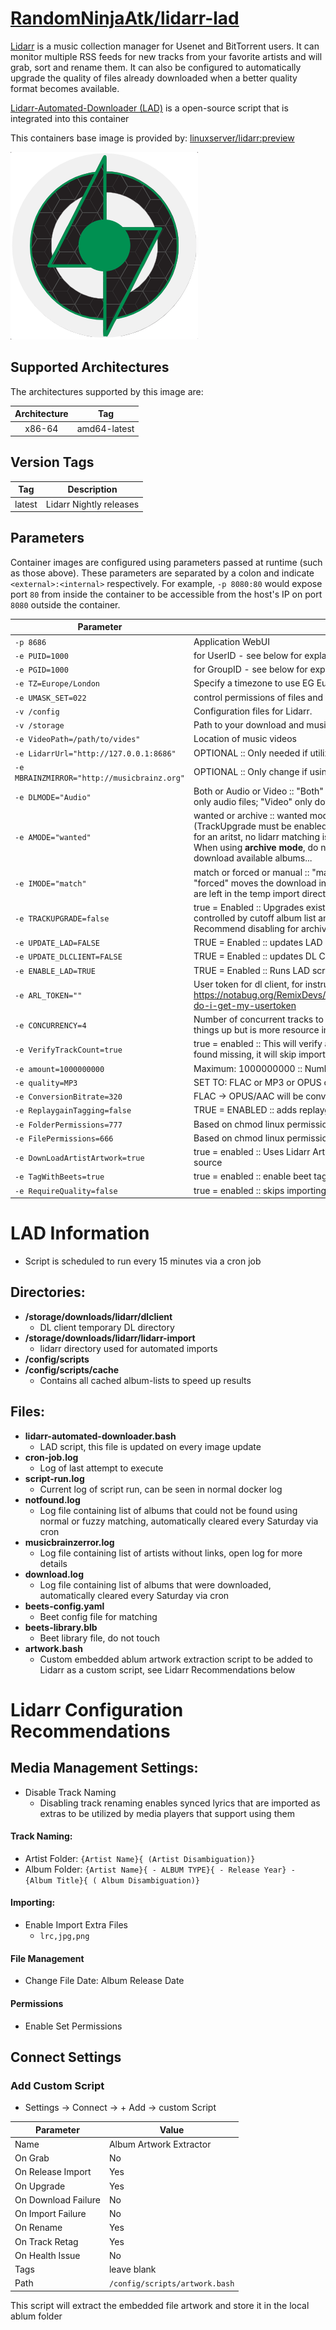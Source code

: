 
# [RandomNinjaAtk/lidarr-lad](https://github.com/RandomNinjaAtk/docker-lidarr-lad)

[Lidarr](https://github.com/lidarr/Lidarr) is a music collection manager for Usenet and BitTorrent users. It can monitor multiple RSS feeds for new tracks from your favorite artists and will grab, sort and rename them. It can also be configured to automatically upgrade the quality of files already downloaded when a better quality format becomes available.


[Lidarr-Automated-Downloader (LAD)](https://github.com/RandomNinjaAtk/lidarr-automated-downloader) is a open-source script that is integrated into this container

This containers base image is provided by: [linuxserver/lidarr:preview](https://github.com/linuxserver/docker-lidarr)

[![lidarr](https://raw.githubusercontent.com/RandomNinjaAtk/unraid-templates/master/randomninjaatk/img/lidarr.png)](https://github.com/lidarr/Lidarr)


## Supported Architectures

The architectures supported by this image are:

| Architecture | Tag |
| :----: | --- |
| x86-64 | amd64-latest |

## Version Tags

| Tag | Description |
| :----: | --- |
| latest | Lidarr Nightly releases |


## Parameters

Container images are configured using parameters passed at runtime (such as those above). These parameters are separated by a colon and indicate `<external>:<internal>` respectively. For example, `-p 8080:80` would expose port `80` from inside the container to be accessible from the host's IP on port `8080` outside the container.

| Parameter | Function |
| --- | --- |
| `-p 8686` | Application WebUI |
| `-e PUID=1000` | for UserID - see below for explanation |
| `-e PGID=1000` | for GroupID - see below for explanation |
| `-e TZ=Europe/London` | Specify a timezone to use EG Europe/London. |
| `-e UMASK_SET=022` | control permissions of files and directories created by Lidarr. |
| `-v /config` | Configuration files for Lidarr. |
| `-v /storage` | Path to your download and music folder. (<strong>DO NOT DELETE, this is a required path</strong>) |
| `-e VideoPath=/path/to/vides"` | Location of music videos |
| `-e LidarrUrl="http://127.0.0.1:8686"` | OPTIONAL :: Only needed if utilizing "URL Base" option |
| `-e MBRAINZMIRROR="http://musicbrainz.org"` | OPTIONAL :: Only change if using a different mirror |
| `-e DLMODE="Audio"` | Both or Audio or Video :: "Both" downloads audio and videos; "Audio" downlods only audio files; "Video" only downloads video files |
| `-e AMODE="wanted"` | wanted or archive :: wanted mode processes Lidarr Wanted/Cutoff Album lists (TrackUpgrade must be enabled for Cutoff) :: archive mode downloads all albums for an aritst, no lidarr matching is used for importing, keeps everything... <strong>WARNING:</strong> When using <strong>archive mode</strong>, do not rename album folders or you will continuely re-download available albums... |
| `-e IMODE="match"` | match or forced or manual :: "match" uses lidarr's matching engine to import; "forced" moves the download into the Lidarr artist directory; "manual" downloads are left in the temp import directory for you to manual import |
| `-e TRACKUPGRADE=false` | true = Enabled :: Upgrades existing tracks to requested format. wanted mode is controlled by cutoff album list and archive mode is detected automatically. Recommend disabling for archive mode, unless your changing your format. |
| `-e UPDATE_LAD=FALSE` | TRUE = Enabled :: updates LAD script from repo on startup |
| `-e UPDATE_DLCLIENT=FALSE` | TRUE = Enabled :: updates DL Client application from repo on startup | 
| `-e ENABLE_LAD=TRUE` | TRUE = Enabled :: Runs LAD script automatically every 15 minutes via cronjob |
| `-e ARL_TOKEN=""` | User token for dl client, for instructions to obtain token: https://notabug.org/RemixDevs/DeezloaderRemix/wiki/Login+via+userToken#how-do-i-get-my-usertoken |
| `-e CONCURRENCY=4` | Number of concurrent tracks to download via the client. Increasing can speed things up but is more resource intensive, lower is safer... |
| `-e VerifyTrackCount=true` | true = enabled :: This will verify album track count vs dl track count, if tracks are found missing, it will skip import... |
| `-e amount=1000000000` | Maximum: 1000000000 :: Number of missing/cutoff albums to look for... |
| `-e quality=MP3` | SET TO: FLAC or MP3 or OPUS or AAC or ALAC |
| `-e ConversionBitrate=320` | FLAC -> OPUS/AAC will be converted using this bitrate |
| `-e ReplaygainTagging=false` | TRUE = ENABLED :: adds replaygain tags for compatible players (FLAC ONLY) |
| `-e FolderPermissions=777` | Based on chmod linux permissions |
| `-e FilePermissions=666` | Based on chmod linux permissions |
| `-e DownLoadArtistArtwork=true` | true = enabled :: Uses Lidarr Artist artwork first with a fallback using LAD as the source |
| `-e TagWithBeets=true` | true = enabled :: enable beet tagging to improve matching accuracy |
| `-e RequireQuality=false` | true = enabled :: skips importing files that do not match quality settings |

# LAD Information
* Script is scheduled to run every 15 minutes via a cron job

## Directories:
* <strong>/storage/downloads/lidarr/dlclient</strong>
  * DL client temporary DL directory
* <strong>/storage/downloads/lidarr/lidarr-import</strong>
  * lidarr directory used for automated imports
* <strong>/config/scripts</strong>
* <strong>/config/scripts/cache</strong>
  * Contains all cached album-lists to speed up results

## Files:
* <strong>lidarr-automated-downloader.bash</strong>
  * LAD script, this file is updated on every image update
* <strong>cron-job.log</strong>
  * Log of last attempt to execute
* <strong>script-run.log</strong>
  * Current log of script run, can be seen in normal docker log
* <strong>notfound.log</strong>
  * Log file containing list of albums that could not be found using normal or fuzzy matching, automatically cleared every Saturday via cron
* <strong>musicbrainzerror.log</strong>
  * Log file containing list of artists without links, open log for more details
* <strong>download.log</strong>
  * Log file containing list of albums that were downloaded, automatically cleared every Saturday via cron
* <strong>beets-config.yaml</strong>
  * Beet config file for matching
* <strong>beets-library.blb</strong>
  * Beet library file, do not touch
* <strong>artwork.bash</strong>
  * Custom embedded ablum artwork extraction script to be added to Lidarr as a custom script, see Lidarr Recommendations below
 
# Lidarr Configuration Recommendations

## Media Management Settings:
* Disable Track Naming
  * Disabling track renaming enables synced lyrics that are imported as extras to be utilized by media players that support using them


#### Track Naming:

* Artist Folder: `{Artist Name}{ (Artist Disambiguation)}`
* Album Folder: `{Artist Name}{ - ALBUM TYPE}{ - Release Year} - {Album Title}{ ( Album Disambiguation)}`

#### Importing:
* Enable Import Extra Files
  * `lrc,jpg,png`

#### File Management
* Change File Date: Album Release Date
 
#### Permissions
* Enable Set Permissions

## Connect Settings

### Add Custom Script
* Settings -> Connect -> + Add -> custom Script

| Parameter | Value |
| --- | --- |
| Name | Album Artwork Extractor |
| On Grab | No |
| On Release Import | Yes |
| On Upgrade | Yes |
| On Download Failure | No |
| On Import Failure | No |
| On Rename | Yes |
| On Track Retag | Yes |
| On Health Issue | No |
| Tags | leave blank |
| Path | `/config/scripts/artwork.bash` |

This script will extract the embedded file artwork and store it in the local ablum folder

